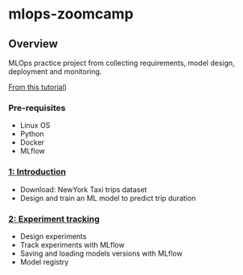 # mlops-zoomcamp

## Overview

MLOps  practice project  from collecting requirements, model design, deployment and monitoring.

[From this tutorial](https://github.com/DataTalksClub/mlops-zoomcamp))


### Pre-requisites

* Linux OS
* Python
* Docker
* MLflow





### [1: Introduction](01_intro)

* Download: NewYork Taxi trips dataset
* Design and train an ML model to predict trip duration



### [2: Experiment tracking ](02_experiement_tracking)

* Design experiments
* Track experiments with MLflow
* Saving and loading models versions with MLflow
* Model registry


